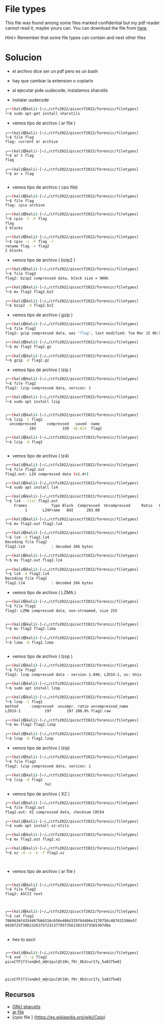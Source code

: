# File types
This file was found among some files marked confidential but my pdf reader cannot read it, maybe yours can. You can download the file from [here](https://artifacts.picoctf.net/c/327/Flag.pdf).

Hint> Remember that some file types can contain and nest other files

# Solucion
- el archivo dice ser un pdf pero es un bash

- hay que cambiar la extension o copiarlo 

- al ejecutar pide uudecode, instalamos sharutils 


- instalar uudecode

``` bash
┌──(kali㉿kali)-[~/…/ctfs2022/picoctf2022/forensic/filetypes]
└─$ sudo apt-get install sharutils
```

- vemos tipo de archivo ( ar file )

```
┌──(kali㉿kali)-[~/…/ctfs2022/picoctf2022/forensic/filetypes]
└─$ file flag
flag: current ar archive

┌──(kali㉿kali)-[~/…/ctfs2022/picoctf2022/forensic/filetypes]
└─$ ar t flag
flag

┌──(kali㉿kali)-[~/…/ctfs2022/picoctf2022/forensic/filetypes]
└─$ ar x flag
                
```


- vemos tipo de archivo ( cpo file)

```bash
┌──(kali㉿kali)-[~/…/ctfs2022/picoctf2022/forensic/filetypes]
└─$ file flag
flag: cpio archive

┌──(kali㉿kali)-[~/…/ctfs2022/picoctf2022/forensic/filetypes]
└─$ cpio -t -F flag 
flag
2 blocks

┌──(kali㉿kali)-[~/…/ctfs2022/picoctf2022/forensic/filetypes]
└─$ cpio -i -F flag -r       
rename flag -> flag2
2 blocks

```



- vemos tipo de archivo ( bzip2 )

```bash
┌──(kali㉿kali)-[~/…/ctfs2022/picoctf2022/forensic/filetypes]
└─$ file flag2
flag2: bzip2 compressed data, block size = 900k

┌──(kali㉿kali)-[~/…/ctfs2022/picoctf2022/forensic/filetypes]
└─$ mv flag2 flag2.bz2
                                                                                                      
┌──(kali㉿kali)-[~/…/ctfs2022/picoctf2022/forensic/filetypes]
└─$ bzip2 -d flag2.bz2        

```


- vemos tipo de archivo ( gzip )

```bash
┌──(kali㉿kali)-[~/…/ctfs2022/picoctf2022/forensic/filetypes]
└─$ file flag2
flag2: gzip compressed data, was "flag", last modified: Tue Mar 15 06:50:46 2022, from Unix, original size modulo 2^32 330

┌──(kali㉿kali)-[~/…/ctfs2022/picoctf2022/forensic/filetypes]
└─$ mv flag2 flag2.gz 
                                                                                                      
┌──(kali㉿kali)-[~/…/ctfs2022/picoctf2022/forensic/filetypes]
└─$ gzip -d flag2.gz  
```




- vemos tipo de archivo ( lzip )

```bash
┌──(kali㉿kali)-[~/…/ctfs2022/picoctf2022/forensic/filetypes]
└─$ file flag2
flag2: lzip compressed data, version: 1

┌──(kali㉿kali)-[~/…/ctfs2022/picoctf2022/forensic/filetypes]
└─$ sudo apt install lzip     


┌──(kali㉿kali)-[~/…/ctfs2022/picoctf2022/forensic/filetypes]
└─$ lzip -l flag2 
  uncompressed     compressed   saved  name
           283            330 -16.61%  flag2

┌──(kali㉿kali)-[~/…/ctfs2022/picoctf2022/forensic/filetypes]
└─$ lzip -d flag2



```


- vemos tipo de archivo ( lz4)

```bash
┌──(kali㉿kali)-[~/…/ctfs2022/picoctf2022/forensic/filetypes]
└─$ file flag2.out 
flag2.out: LZ4 compressed data (v1.4+)

┌──(kali㉿kali)-[~/…/ctfs2022/picoctf2022/forensic/filetypes]
└─$ sudo apt install lz4 

┌──(kali㉿kali)-[~/…/ctfs2022/picoctf2022/forensic/filetypes]
└─$ lz4 --list flag2.out 
    Frames           Type Block  Compressed  Uncompressed     Ratio   Filename
         1       LZ4Frame   B4I      283.00             -         -   flag2.out

┌──(kali㉿kali)-[~/…/ctfs2022/picoctf2022/forensic/filetypes]
└─$ mv flag2.out flag2.lz4 
                                                                                                      
┌──(kali㉿kali)-[~/…/ctfs2022/picoctf2022/forensic/filetypes]
└─$ lz4 -d flag2.lz4      
Decoding file flag2 
flag2.lz4            : decoded 266 bytes   

┌──(kali㉿kali)-[~/…/ctfs2022/picoctf2022/forensic/filetypes]
└─$ mv flag2.out flag2.lz4 
                                                                                                      
┌──(kali㉿kali)-[~/…/ctfs2022/picoctf2022/forensic/filetypes]
└─$ lz4 -d flag2.lz4      
Decoding file flag2 
flag2.lz4            : decoded 266 bytes   
```


- vemos tipo de archivo ( LZMA )

```bash
┌──(kali㉿kali)-[~/…/ctfs2022/picoctf2022/forensic/filetypes]
└─$ file flag2
flag2: LZMA compressed data, non-streamed, size 255

                                                                                                      
┌──(kali㉿kali)-[~/…/ctfs2022/picoctf2022/forensic/filetypes]
└─$ mv flag2 flag2.lzma
                                                                                                      
┌──(kali㉿kali)-[~/…/ctfs2022/picoctf2022/forensic/filetypes]
└─$ lzma -d flag2.lzma 



```

- vemos tipo de archivo ( lzop )

```bash
┌──(kali㉿kali)-[~/…/ctfs2022/picoctf2022/forensic/filetypes]
└─$ file flag2
flag2: lzop compressed data - version 1.040, LZO1X-1, os: Unix
                                                                                                      
┌──(kali㉿kali)-[~/…/ctfs2022/picoctf2022/forensic/filetypes]
└─$ sudo apt install lzop

┌──(kali㉿kali)-[~/…/ctfs2022/picoctf2022/forensic/filetypes]
└─$ lzop -l flag2
method      compressed  uncompr. ratio uncompressed_name
LZO1X-1           197       197 100.0% flag2.raw
                                                      
┌──(kali㉿kali)-[~/…/ctfs2022/picoctf2022/forensic/filetypes]
└─$ mv flag2 flag2.lzop
                                                                                                      
┌──(kali㉿kali)-[~/…/ctfs2022/picoctf2022/forensic/filetypes]
└─$ lzop -d flag2.lzop 

```

- vemos tipo de archivo ( lzip)

```bash
┌──(kali㉿kali)-[~/…/ctfs2022/picoctf2022/forensic/filetypes]
└─$ file flag2
flag2: lzip compressed data, version: 1
                                                                                                      
┌──(kali㉿kali)-[~/…/ctfs2022/picoctf2022/forensic/filetypes]
└─$ lzip -d flag2     
                  fol

```


- vemos tipo de archivo ( XZ )

```bash
┌──(kali㉿kali)-[~/…/ctfs2022/picoctf2022/forensic/filetypes]
└─$ file flag2.out
flag2.out: XZ compressed data, checksum CRC64
                                                                                                      
┌──(kali㉿kali)-[~/…/ctfs2022/picoctf2022/forensic/filetypes]
└─$ sudo apt install xz-utils

┌──(kali㉿kali)-[~/…/ctfs2022/picoctf2022/forensic/filetypes]
└─$ mv flag2.out flag2.xz 

┌──(kali㉿kali)-[~/…/ctfs2022/picoctf2022/forensic/filetypes]
└─$ xz -d -v -k -f flag2.xz

                      
```
- vemos tipo de archivo ( ar file )

```bash
                                                                                                      
┌──(kali㉿kali)-[~/…/ctfs2022/picoctf2022/forensic/filetypes]
└─$ file flag2   
flag2: ASCII text



┌──(kali㉿kali)-[~/…/ctfs2022/picoctf2022/forensic/filetypes]
└─$ cat flag2
7069636f4354467b66316c656e406d335f6d406e3170756c407431306e5f
6630725f3062326375723137795f35613833373565307d0a
                                                  
```


- hex to ascii

```bash

┌──(kali㉿kali)-[~/…/ctfs2022/picoctf2022/forensic/filetypes]
└─$ xxd -r -p flag2
picoCTF{f1len@m3_m@n1pul@t10n_f0r_0b2cur17y_5a8375e0}



picoCTF{f1len@m3_m@n1pul@t10n_f0r_0b2cur17y_5a8375e0}

```




## Recursos

- [GNU sharutils](https://en.wikipedia.org/wiki/GNU_Sharutils)
- [ ar file ](https://en.wikipedia.org/wiki/Ar_(Unix))
- [cpio file ] (https://es.wikipedia.org/wiki/Cpio)


